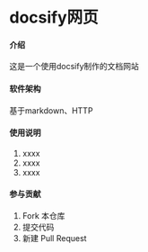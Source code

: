 # docsify网页

#### 介绍
这是一个使用docsify制作的文档网站

#### 软件架构
基于markdown、HTTP

#### 使用说明

1.  xxxx
2.  xxxx
3.  xxxx

#### 参与贡献

1.  Fork 本仓库
2.  提交代码
3.  新建 Pull Request


